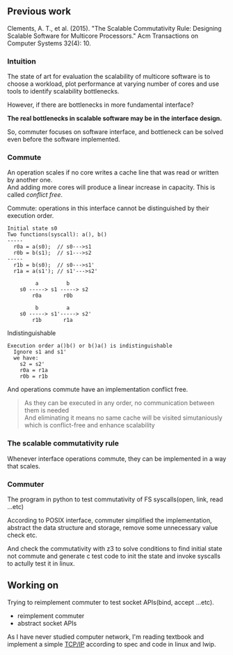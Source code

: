 
## Previous work
Clements, A. T., et al. (2015). "The Scalable Commutativity Rule: Designing Scalable Software for Multicore Processors." Acm Transactions on Computer Systems 32(4): 10.

### Intuition
The state of art for evaluation the scalability of multicore software is to choose a workload, plot performance at varying number of cores and use tools to identify scalability bottlenecks.

However, if there are bottlenecks in more fundamental interface?

**The real bottlenecks in scalable software may be in the interface design.**

So, commuter focuses on software interface, and bottleneck can be solved even before the software implemented.

### Commute
An operation scales if no core writes a cache line that was read or written by another one.  
And adding more cores will produce a linear increase in capacity.
This is called *conflict free*.

Commute: operations in this interface cannot be distinguished by their execution order.  
```
Initial state s0
Two functions(syscall): a(), b()
-----
  r0a = a(s0);  // s0--->s1
  r0b = b(s1);  // s1--->s2
-----
  r1b = b(s0);  // s0--->s1'
  r1a = a(s1'); // s1'--->s2'
```
```
         a         b
    s0 -----> s1 -----> s2
        r0a       r0b

         b         a
    s0 -----> s1'-----> s2'
        r1b       r1a
```
Indistinguishable
```
Execution order a()b() or b()a() is indistinguishable
  Ignore s1 and s1'
  we have:
    s2 = s2'
    r0a = r1a
    r0b = r1b
```
And operations commute have an implementation conflict free.
> As they can be executed in any order, no communication between them is needed  
> And eliminating it means no same cache will be visited simutaniously  
> which is conflict-free and enhance scalability  

### The scalable commutativity rule
Whenever interface operations commute, they can be implemented in a way that scales.

### Commuter
The program in python to test commutativity of FS syscalls(open, link, read ...etc)

According to POSIX interface, commuter simplified the implementation, abstract the data structure and storage, remove some unnecessary value check etc.

And check the commutativity with z3 to solve conditions to find initial state not commute and generate c test code to init the state and invoke syscalls to actully test it in linux.

## Working on
Trying to reimplement commuter to test socket APIs(bind, accept ...etc).
- reimplement commuter
- abstract socket APIs

As I have never studied computer network, I'm reading textbook and implement a simple [TCP/IP](https://github.com/XingGaoY/tcp-ip) according to spec and code in linux and lwip.
